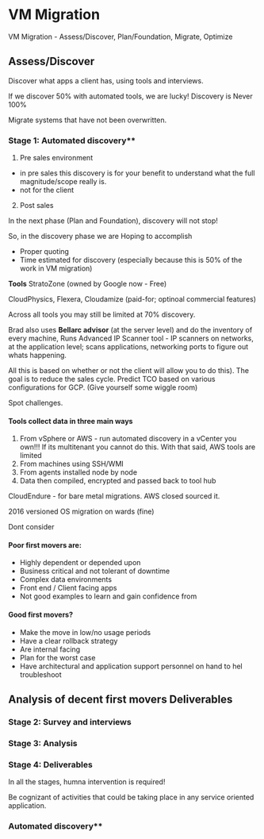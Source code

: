 # VM Migration
VM Migration - Assess/Discover, Plan/Foundation, Migrate, Optimize

## Assess/Discover

Discover what apps a client has, using tools and interviews.

If we discover 50% with automated tools, we are lucky! Discovery is Never 100%

Migrate systems that have not been overwritten.

### Stage 1: Automated discovery**
1. Pre sales environment 
- in pre sales this discovery is for your benefit to understand what the full magnitude/scope really is.
- not for the client

2. Post sales

In the next phase (Plan and Foundation), discovery will not stop!
 
 So, in the discovery phase we are Hoping to accomplish
 - Proper quoting 
 - Time estimated for discovery (especially because this is 50% of the work in VM migration)

**Tools**
StratoZone (owned by Google now - Free)

CloudPhysics, Flexera, Cloudamize (paid-for; optinoal commercial features)

Across all tools you may still be limited at 70% discovery.

Brad also uses **Bellarc advisor** (at the server level) and do the inventory of every machine, 
Runs Advanced IP Scanner tool - IP scanners on networks, at the application level; scans applications, networking ports to figure out whats happening. 

All this is based on whether or not the client will allow you to do this). The goal is to reduce the sales cycle. Predict TCO based on various configurations for GCP. (Give yourself some wiggle room)

Spot challenges.

#### Tools collect data in three main ways
1. From vSphere or AWS - run automated discovery in a vCenter you own!!! If its multitenant you cannot do this. With that said, AWS tools are limited
2. From machines using SSH/WMI
3. From agents installed node by node
4. Data then compiled, encrypted and passed back to tool hub


CloudEndure - for bare metal migrations. AWS closed sourced it.

2016 versioned OS migration on wards (fine)

Dont consider

#### Poor first movers are:
- Highly dependent or depended upon
- Business critical and not tolerant of downtime
- Complex data environments
- Front end / Client facing apps
- Not good examples to learn and gain confidence from

#### Good first movers?
- Make the move in low/no usage periods
- Have a clear rollback strategy
- Are internal facing
- Plan for the worst case
- Have architectural and application support personnel on hand to hel troubleshoot

## Analysis of decent first movers Deliverables

### Stage 2: Survey and interviews

### Stage 3: Analysis

### Stage 4: Deliverables

In all the stages, humna intervention is required!

Be cognizant of activities that could be taking place in any service oriented application.

### Automated discovery**
